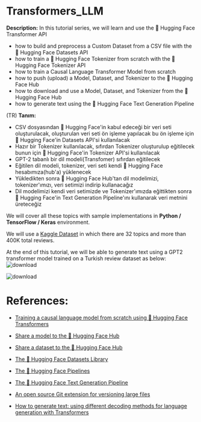 # Transformers_LLM

**Description:** In this tutorial series, we will learn and use the 🤗 Hugging Face Transformer API  

* how to build and preprocess a Custom Dataset from a CSV file with the 🤗 Hugging Face Datasets API
* how to train a 🤗 Hugging Face Tokenizer from scratch with the 🤗 Hugging Face Tokenizer API
* how to train a Causal Language Transformer Model from scratch
* how to push (upload) a Model, Dataset, and Tokenizer to the 🤗 Hugging Face Hub
* how to download and use a Model, Dataset, and Tokenizer from the 🤗 Hugging Face Hub
* how to generate text using the 🤗 Hugging Face Text Generation Pipeline

(TR)
**Tanım:** 
* CSV dosyasından 🤗 Hugging Face'in kabul edeceği bir veri seti oluşturulacak, oluşturulan veri seti ön işleme yapılacak bu ön işleme için 🤗 Hugging Face'in Datasets API'si kullanılacak
* Hazır bir Tokenizer kullanılacak, sıfırdan Tokenizer oluşturulup eğitilecek bunun için 🤗 Hugging Face'in Tokenizer API'si kullanılacak
* GPT-2 tabanlı bir dil modeli(Transfomer) sıfırdan eğitilecek
* Eğitilen dil modeli, tokenizer, veri seti kendi 🤗 Hugging Face hesabımıza(hub'a) yüklenecek
* Yükledikten sonra 🤗 Hugging Face Hub'tan dil modelimizi, tokenizer'ımızı, veri setimizi indirip kullanacağız
* Dil modelimizi kendi veri setimizde ve Tokenizer'ımızda eğittikten sonra 🤗 Hugging Face'in Text Generation Pipeline'ını kullanarak veri metnini üreteceğiz

We will cover all these topics with sample implementations in **Python / TensorFlow / Keras** environment.

We will use a [Kaggle Dataset](https://www.kaggle.com/savasy/multiclass-classification-data-for-turkish-tc32?select=ticaret-yorum.csv) in which there are 32 topics and more than 400K total reviews.

At the end of this tutorial, we will be able to generate text using a GPT2 transformer model trained on a Turkish review dataset as below:
![download](https://github.com/imelike/Transformers_LLM/assets/128046415/b06fbf40-0c14-4ec4-980c-6f8fba6bc7fe)

![download](https://github.com/imelike/Transformers_LLM/assets/128046415/6fc34e77-10ef-46d2-ae90-466fd1434b36)

#

# References:
 * [Training a causal language model from scratch using  🤗 Hugging Face Transformers](https://huggingface.co/course/chapter7/6?fw=tf)

 * [Share a model to the 🤗 Hugging Face Hub](https://huggingface.co/docs/transformers/model_sharing)

 * [Share a dataset to the 🤗 Hugging Face Hub](https://huggingface.co/docs/datasets/upload_dataset)

 * [The 🤗 Hugging Face Datasets Library](https://huggingface.co/course/chapter5/1?fw=pt)

 * [The 🤗 Hugging Face Pipelines](https://huggingface.co/docs/transformers/main_classes/pipelines)

 * [The 🤗 Hugging Face Text Generation Pipeline](https://huggingface.co/docs/transformers/v4.20.1/en/main_classes/pipelines#transformers.TextGenerationPipeline)

 * [An open source Git extension for versioning large files](https://git-lfs.github.com/)
 
 * [How to generate text: using different decoding methods for language generation with Transformers](https://huggingface.co/blog/how-to-generate)




